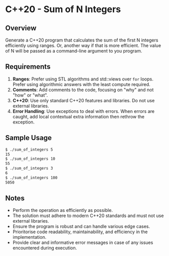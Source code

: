 # C++20 - Sum of N Integers

## Overview

Generate a C++20 program that calculates the sum of the first N integers efficiently using ranges. Or, another way if that is more efficient. The value of N will be passed as a command-line argument to you program.

## Requirements

1. **Ranges**: Prefer using STL algorithms and std::views over `for` loops. Prefer using algorithmic answers with the least compute required.
1. **Comments**: Add comments to the code, focusing on "why" and not "how" or "what".
1. **C++20**: Use only standard C++20 features and libraries. Do not use external libraries.
1. **Error Handling**: Use exceptions to deal with errors. When errors are caught, add local contextual extra information then rethrow the exception.

## Sample Usage

```bash
$ ./sum_of_integers 5
15
$ ./sum_of_integers 10
55
$ ./sum_of_integers 3
6
$ ./sum_of_integers 100
5050
```

## Notes

* Perform the operation as efficiently as possible.
* The solution must adhere to modern C++20 standards and must not use external libraries.
* Ensure the program is robust and can handle various edge cases.
* Prioritorise code readability, maintainability, and efficiency in the implementation.
* Provide clear and informative error messages in case of any issues encountered during execution.


